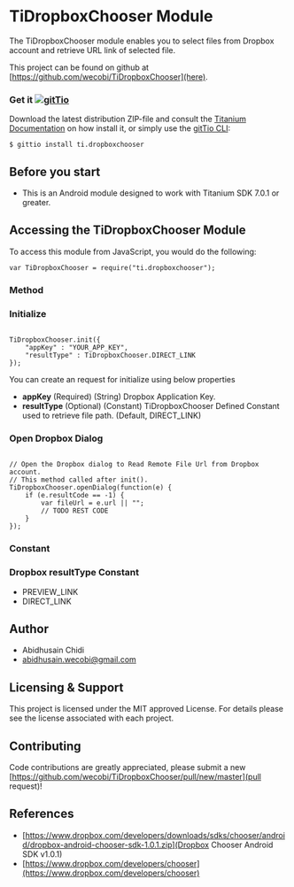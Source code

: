 # TiDropboxChooser Module

The TiDropboxChooser module enables you to select files from Dropbox account and retrieve URL link of selected file.

This project can be found on github at [https://github.com/wecobi/TiDropboxChooser](here).

### Get it [![gitTio](http://gitt.io/badge.svg)](http://gitt.io/component/ti.dropboxchooser)
Download the latest distribution ZIP-file and consult the [Titanium Documentation](http://docs.appcelerator.com/platform/latest/#!/guide/Using_a_Module) on how install it, or simply use the [gitTio CLI](http://gitt.io/cli):

`$ gittio install ti.dropboxchooser`

## Before you start

* This is an Android module designed to work with Titanium SDK 7.0.1 or greater.

## Accessing the TiDropboxChooser Module
To access this module from JavaScript, you would do the following:
<pre><code>var TiDropboxChooser = require("ti.dropboxchooser");</code></pre>

### Method

### Initialize
<pre><code>
TiDropboxChooser.init({
	"appKey" : "YOUR_APP_KEY",
	"resultType" : TiDropboxChooser.DIRECT_LINK
});
</code></pre>

You can create an request for initialize using below properties
* <b>appKey</b> (Required) (String) Dropbox Application Key.
* <b>resultType</b> (Optional) (Constant) TiDropboxChooser Defined Constant used to retrieve file path. (Default, <span>DIRECT_LINK</span>)

### Open Dropbox Dialog
<pre><code>
// Open the Dropbox dialog to Read Remote File Url from Dropbox account. 
// This method called after init().
TiDropboxChooser.openDialog(function(e) {
	if (e.resultCode == -1) {
		var fileUrl = e.url || "";
		// TODO REST CODE
	}
});
</code></pre>


### Constant

### Dropbox resultType Constant
* PREVIEW_LINK
* DIRECT_LINK


## Author
* Abidhusain Chidi
* abidhusain.wecobi@gmail.com

## Licensing & Support
This project is licensed under the MIT approved License. For details please see the license associated with each project.

## Contributing
Code contributions are greatly appreciated, please submit a new [https://github.com/wecobi/TiDropboxChooser/pull/new/master](pull request)!

## References
* [https://www.dropbox.com/developers/downloads/sdks/chooser/android/dropbox-android-chooser-sdk-1.0.1.zip](Dropbox Chooser Android SDK v1.0.1)
* [https://www.dropbox.com/developers/chooser](https://www.dropbox.com/developers/chooser)
